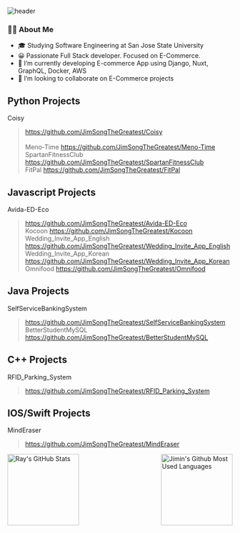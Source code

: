 <!--
**JimSongTheGreatest/JimSongTheGreatest** is a ✨ _special_ ✨ repository because its `README.md` (this file) appears on your GitHub profile.

Here are some ideas to get you started:

- 🔭 I’m currently working on ...
- 🌱 I’m currently learning ...
- 👯 I’m looking to collaborate on ...
- 🤔 I’m looking for help with ...
- 💬 Ask me about ...
- 📫 How to reach me: ...
- 😄 Pronouns: ...
- ⚡ Fun fact: ...
-->


![header](https://capsule-render.vercel.app/api?type=waving&color=auto&height=200&section=header&text=JimSongTheGreatest🌙&fontSize=60)



### 👨‍💻 About Me
  * 🎓 Studying Software Engineering at San Jose State University
  * 😀 Passionate Full Stack developer. Focused on E-Commerce.
  * 🌱 I’m currently developing E-commerce App using Django, Nuxt, GraphQL, Docker, AWS
  * 👯 I’m looking to collaborate on E-Commerce projects

## Python Projects
Coisy
> https://github.com/JimSongTheGreatest/Coisy <br>  
Meno-Time
> https://github.com/JimSongTheGreatest/Meno-Time <br>
SpartanFitnessClub
> https://github.com/JimSongTheGreatest/SpartanFitnessClub <br>
FitPal
> https://github.com/JimSongTheGreatest/FitPal <br>

## Javascript Projects
Avida-ED-Eco
> https://github.com/JimSongTheGreatest/Avida-ED-Eco <br>
Kocoon
> https://github.com/JimSongTheGreatest/Kocoon <br>
Wedding_Invite_App_English 
> https://github.com/JimSongTheGreatest/Wedding_Invite_App_English <br>
Wedding_Invite_App_Korean
> https://github.com/JimSongTheGreatest/Wedding_Invite_App_Korean <br>
Omnifood
> https://github.com/JimSongTheGreatest/Omnifood <br>

## Java Projects
SelfServiceBankingSystem
> https://github.com/JimSongTheGreatest/SelfServiceBankingSystem <br>
BetterStudentMySQL
> https://github.com/JimSongTheGreatest/BetterStudentMySQL <br>

## C++ Projects
RFID_Parking_System
> https://github.com/JimSongTheGreatest/RFID_Parking_System <br>

## IOS/Swift Projects
MindEraser
> https://github.com/JimSongTheGreatest/MindEraser <br>

<a href="https://github.com/JimSongTheGreatest">
<img height=160 align="left" src="https://github-readme-streak-stats.herokuapp.com/?user=JimSongTheGreatest" alt="Ray's GitHub Stats" title="GitHub Streak" />
<img height=160 align="right" src="https://github-readme-stats.vercel.app/api/top-langs/?username=JimSongTheGreatest&layout=compact" alt="Jimin's Github Most Used Languages">
</a>
 <br>
 <br />

